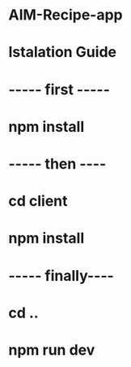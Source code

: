 # AIM-Recipe-app


# Istalation Guide 

# ----- first ----- 
# npm install 

# ----- then ----
# cd client
# npm install

# ----- finally----
#  cd ..
# npm run dev
